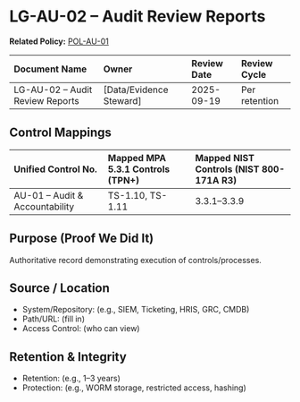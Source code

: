 # LG-AU-02 – Audit Review Reports

**Related Policy:** [POL-AU-01](../policies/POL-AU-01_*.md)

| Document Name | Owner | Review Date | Review Cycle |
| :---- | :---- | :---- | :---- |
| LG-AU-02 – Audit Review Reports | [Data/Evidence Steward] | 2025-09-19 | Per retention |

## Control Mappings
| Unified Control No. | Mapped MPA 5.3.1 Controls (TPN+) | Mapped NIST Controls (NIST 800-171A R3) |
| :---- | :---- | :---- |
| AU-01 – Audit & Accountability | TS-1.10, TS-1.11 | 3.3.1–3.3.9 |

## Purpose (Proof We Did It)
Authoritative record demonstrating execution of controls/processes.

## Source / Location
- System/Repository: (e.g., SIEM, Ticketing, HRIS, GRC, CMDB)
- Path/URL: (fill in)
- Access Control: (who can view)

## Retention & Integrity
- Retention: (e.g., 1–3 years)
- Protection: (e.g., WORM storage, restricted access, hashing)
